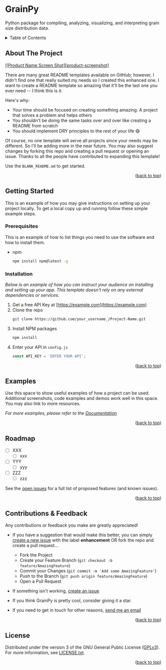 # GrainPy
 Python package for compiling, analyzing, visualizing, and interpreting grain size distribution data. 
 
<!-- TABLE OF CONTENTS -->
<details>
  <summary>Table of Contents</summary>
  <ol>
    <li>
      <a href="#about-the-project">About The Project</a>
    </li>
    <li>
      <a href="#getting-started">Getting Started</a>
      <ul>
        <li><a href="#prerequisites">Prerequisites</a></li>
        <li><a href="#installation">Installation</a></li>
      </ul>
    </li>
    <li><a href="#examples">Usage</a></li>
    <li><a href="#roadmap">Roadmap</a></li>
    <li><a href="#contributions&feedback">Contributing</a></li>
    <li><a href="#license">License</a></li>
  </ol>
</details>



<!-- ABOUT THE PROJECT -->
## About The Project

[![Product Name Screen Shot][product-screenshot]](https://example.com)

There are many great README templates available on GitHub; however, I didn't find one that really suited my needs so I created this enhanced one. I want to create a README template so amazing that it'll be the last one you ever need -- I think this is it.

Here's why:
* Your time should be focused on creating something amazing. A project that solves a problem and helps others
* You shouldn't be doing the same tasks over and over like creating a README from scratch
* You should implement DRY principles to the rest of your life :smile:

Of course, no one template will serve all projects since your needs may be different. So I'll be adding more in the near future. You may also suggest changes by forking this repo and creating a pull request or opening an issue. Thanks to all the people have contributed to expanding this template!

Use the `BLANK_README.md` to get started.

<p align="right">(<a href="#top">back to top</a>)</p>



<!-- GETTING STARTED -->
## Getting Started

This is an example of how you may give instructions on setting up your project locally.
To get a local copy up and running follow these simple example steps.

### Prerequisites

This is an example of how to list things you need to use the software and how to install them.
* npm
  ```sh
  npm install npm@latest -g
  ```

### Installation

_Below is an example of how you can instruct your audience on installing and setting up your app. This template doesn't rely on any external dependencies or services._

1. Get a free API Key at [https://example.com](https://example.com)
2. Clone the repo
   ```sh
   git clone https://github.com/your_username_/Project-Name.git
   ```
3. Install NPM packages
   ```sh
   npm install
   ```
4. Enter your API in `config.js`
   ```js
   const API_KEY = 'ENTER YOUR API';
   ```

<p align="right">(<a href="#top">back to top</a>)</p>



<!-- USAGE EXAMPLES -->
## Examples

Use this space to show useful examples of how a project can be used. Additional screenshots, code examples and demos work well in this space. You may also link to more resources.

_For more examples, please refer to the [Documentation](https://example.com)_

<p align="right">(<a href="#top">back to top</a>)</p>



<!-- ROADMAP -->
## Roadmap

- [ ] XXX
     - [ ]  xxx
- [ ] YYY
     - [ ] yyy
- [ ] ZZZ
     - [ ] zzz

See the [open issues](https://github.com/masseygeo/GrainPy/issues) for a full list of proposed features (and known issues).

<p align="right">(<a href="#top">back to top</a>)</p>




<!-- CONTRIBUTING -->
## Contributions & Feedback

Any contributions or feedback you make are greatly appreciated!

- If you have a suggestion that would make this better, you can simply [create a new issue](https://github.com/masseygeo/GrainPy/issues/new) with the label **enhancement** OR fork the repo and create a pull request... 

     - Fork the Project
     - Create your Feature Branch (`git checkout -b feature/AmazingFeature`)
     - Commit your Changes (`git commit -m 'Add some AmazingFeature'`)
     - Push to the Branch (`git push origin feature/AmazingFeature`)
     - Open a Pull Request

- If something isn't working, [create an issue](https://github.com/masseygeo/GrainPy/issues/new)

- If you think GrainPy is pretty cool, consider giving it a star.

- If you need to get in touch for other reasons, [send me an email](mamass1@g.uky.edu)

<p align="right">(<a href="#top">back to top</a>)</p>



<!-- LICENSE -->
## License

Distributed under the version 3 of the GNU General Public License ([GPLv3](https://www.gnu.org/licenses/gpl-3.0.html)). For more information, see [LICENSE.txt](https://github.com/masseygeo/GrainPy/blob/main/LICENSE).

<p align="right">(<a href="#top">back to top</a>)</p>
